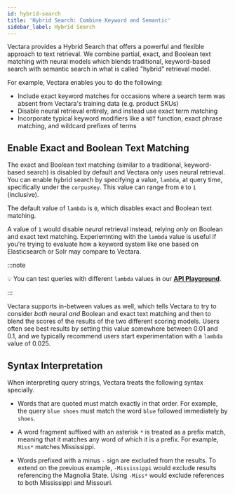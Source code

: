 ```yaml
---
id: hybrid-search
title: 'Hybrid Search: Combine Keyword and Semantic'
sidebar_label: Hybrid Search
---
```


Vectara provides a Hybrid Search that offers a powerful and flexible approach 
to text retrieval. We combine partial, exact, and Boolean text matching with 
neural models which blends traditional, keyword-based search with 
semantic search in what is called "hybrid" retrieval model.

For example, Vectara enables you to do the following:
- Include exact keyword matches for occasions where a search
term was absent from Vectara's training data (e.g. product SKUs)
- Disable neural retrieval entirely, and instead use exact term matching
- Incorporate typical keyword modifiers like a `NOT` function, exact phrase
matching, and wildcard prefixes of terms

## Enable Exact and Boolean Text Matching

The exact and Boolean text matching (similar to a traditional, 
keyword-based search) is disabled by default and Vectara only uses neural 
retrieval. You can enable hybrid search by specifying a value, `lambda`, at
query time, specifically under the `corpusKey`. This value can range 
from `0` to `1` (inclusive).

The default value of `lambda` is `0`, which disables exact and Boolean text
matching. 

A value of `1` would disable _neural_ retrieval instead, relying _only_ on
Boolean and exact text matching. Experiemnting with the `lambda` value is 
useful if you're trying to evaluate how a keyword system like one based on 
Elasticsearch or Solr may compare to Vectara.

:::note

:bulb:
You can test queries with different `lambda` values in 
our [**API Playground**](/docs/rest-api/query).

:::

Vectara supports in-between values as well, which tells Vectara to try to
consider _both_ neural _and_ Boolean and exact text matching and then to blend
the scores of the results of the two different scoring models. Users often see
best results by setting this value somewhere between 0.01 and 0.1, and we
typically recommend users start experimentation with a `lambda` value of 0.025.

## Syntax Interpretation

When interpreting query strings, Vectara treats the following syntax specially.

* Words that are quoted must match exactly in that order. For example, the
query `blue shoes` must match the word `blue` followed immediately by `shoes`.

* A word fragment suffixed with an asterisk `*` is treated as a prefix match, 
meaning that it matches any word of which it is a prefix. For example, 
`Miss*` matches Mississippi.

* Words prefixed with a minus `-` sign are excluded from the results. To extend 
on the previous example, `-Mississippi` would exclude results referencing the 
Magnolia State. Using `-Miss*` would exclude references to both 
Mississippi and Missouri.